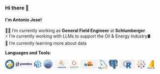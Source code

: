 ### Hi there 👋  
#### I'm Antonio Jose!   

👨‍💻 I’m currently working as <b>General Field Engineer</b> at <b>Schlumberger</b>.\
:zap: I’m currently working with LLMs to support the Oil & Energy Industry:oil_drum:\
🌱 I’m currently learning more about data 

**Languages and Tools:**

<code><img height="30" src="Images/python.png"></code> <code><img height="30" src="Images/pandas.png"></code>  <code><img height="30" src="Images/numpy.png"></code> <code><img height="30" src="Images/seaborn.png"></code> <code><img height="30" src="Images/matplotlib.png"></code><code><img height="30" src="Images/Pytorch.png"></code> <code><img height="30" src="Images/Scikitlearn.png"></code> <code><img height="30" src="Images/MySQL.png"></code> <code><img height="30" src="Images/Postgresql.png"></code>
<code><img height="30" src="Images/R.png"></code> <code><img height="30" src="Images/Tableau.png"></code> <code><img height="30" src="Images/PowerBI.png"></code>
